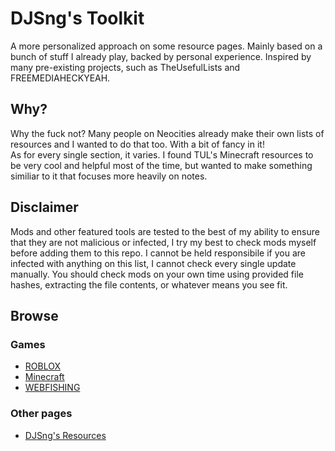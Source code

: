 # DJSng's Toolkit

A more personalized approach on some resource pages. Mainly based on a bunch of stuff I already play, backed by personal experience. Inspired by many pre-existing projects, such as TheUsefulLists and FREEMEDIAHECKYEAH.  

## Why?

Why the fuck not? Many people on Neocities already make their own lists of resources and I wanted to do that too. With a bit of fancy in it!  
As for every single section, it varies. I found TUL's Minecraft resources to be very cool and helpful most of the time, but wanted to make something similiar to it that focuses more heavily on notes.

## Disclaimer
Mods and other featured tools are tested to the best of my ability to ensure that they are not malicious or infected, I try my best to check mods myself before adding them to this repo. I cannot be held responsibile if you are infected with anything on this list, I cannot check every single update manually. You should check mods on your own time using provided file hashes, extracting the file contents, or whatever means you see fit.  

## Browse

### Games
- [ROBLOX](/games/rblx)
- [Minecraft](/games/mc/index)
- [WEBFISHING](/games/webfish)

### Other pages
- [DJSng's Resources](/library.md)